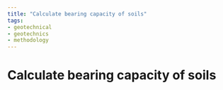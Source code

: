 ```yaml
---
title: "Calculate bearing capacity of soils"
tags: 
- geotechnical
- geotechnics
- methodology
---
```

# Calculate bearing capacity of soils

